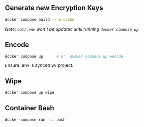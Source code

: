 ## Generate new Encryption Keys

```bash
docker compose build --no-cache
```

_Note: `out/.env` won't be updated until running `docker compose up`._

## Encode

```bash
docker compose up      # or `docker compose up encode`
```

Ensure .env is synced w/ project.

## Wipe

```bash
docker compose up wipe
```

## Container Bash

```bash
docker-compose run -it bash
```
